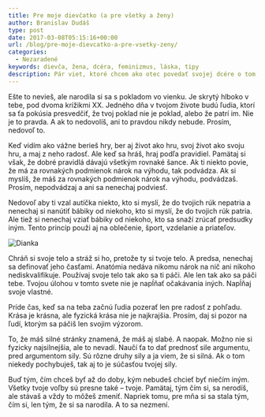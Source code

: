 ```yaml
---
title: Pre moje dievčatko (a pre všetky a ženy)
author: Branislav Dudáš
type: post
date: 2017-03-08T05:15:16+00:00
url: /blog/pre-moje-dievcatko-a-pre-vsetky-zeny/
categories:
  - Nezaradené
keywords: dievča, žena, dcéra, feminizmus, láska, tipy
description: Pár viet, ktoré chcem ako otec povedať svojej dcére o tom, ako byť ženou v modernom svete
---
```

Ešte to nevieš, ale narodila si sa s pokladom vo vienku. Je skrytý hlboko v tebe, pod dvoma krížikmi XX. Jedného dňa v tvojom živote budú ľudia, ktorí sa ťa pokúsia presvedčiť, že tvoj poklad nie je poklad, alebo že patrí im.<!--more--> Nie je to pravda. A ak to nedovolíš, ani to pravdou nikdy nebude. Prosím, nedovoľ to.

Keď vidím ako vážne berieš hry, ber aj život ako hru, svoj život ako svoju hru, a maj z neho radosť. Ale keď sa hráš, hraj podľa pravidiel. Pamätaj si však, že dobré pravidlá dávajú všetkým rovnaké šance. Ak ti niekto povie, že má za rovnakých podmienok nárok na výhodu, tak podvádza. Ak si myslíš, že máš za rovnakých podmienok nárok na výhodu, podvádzaš. Prosím, nepodvádzaj a ani sa nenechaj podviesť.

Nedovoľ aby ti vzal autíčka niekto, kto si myslí, že do tvojich rúk nepatria a nenechaj si nanútiť bábiky od niekoho, kto si myslí, že do tvojich rúk patria. Ale tiež si nenechaj vziať bábiky od niekoho, kto sa snaží zrúcať predsudky iným. Tento princíp použi aj na oblečenie, šport, vzdelanie a priateľov.

<img class="aligncenter size-full wp-image-293" src="https://i2.wp.com/www.branislavdudas.com/wp-content/uploads/2017/03/DSCF8223.jpg?resize=640%2C427&#038;ssl=1" alt="Dianka" srcset="https://i2.wp.com/www.branislavdudas.com/wp-content/uploads/2017/03/DSCF8223.jpg?w=1000&ssl=1 1000w, https://i2.wp.com/www.branislavdudas.com/wp-content/uploads/2017/03/DSCF8223.jpg?resize=300%2C200&ssl=1 300w, https://i2.wp.com/www.branislavdudas.com/wp-content/uploads/2017/03/DSCF8223.jpg?resize=768%2C512&ssl=1 768w" sizes="(max-width: 640px) 100vw, 640px" data-recalc-dims="1" />

Chráň si svoje telo a stráž si ho, pretože ty si tvoje telo. A predsa, nenechaj sa definovať jeho časťami. Anatómia nedáva nikomu nárok na nič ani nikoho nediskvalifikuje. Používaj svoje telo tak ako sa ti páči. Ale len tak ako sa páči tebe. Tvojou úlohou v tomto svete nie je napĺňať očakávania iných. Napĺňaj svoje vlastné.

Príde čas, keď sa na teba začnú ľudia pozerať len pre radosť z pohľadu. Krása je krásna, ale fyzická krása nie je najkrajšia. Prosím, daj si pozor na ľudí, ktorým sa páčiš len svojim výzorom.

To, že máš silné stránky znamená, že máš aj slabé. A naopak. Možno nie si fyzicky najsilnejšia, ale to nevadí. Naučí ťa to dať prednosť sile argumentu, pred argumentom sily. Sú rôzne druhy sily a ja viem, že si silná. Ak o tom niekedy pochybuješ, tak aj to je súčasťou tvojej sily.

Buď tým, čím chceš byť až do doby, kým nebudeš chcieť byť niečím iným. Všetky tvoje voľby sú presne také &#8211; tvoje. Pamätaj, tým čím si, sa nerodíš, ale stávaš a vždy to môžeš zmeniť. Napriek tomu, pre mňa si sa stala tým, čím si, len tým, že si sa narodila. A to sa nezmení.
